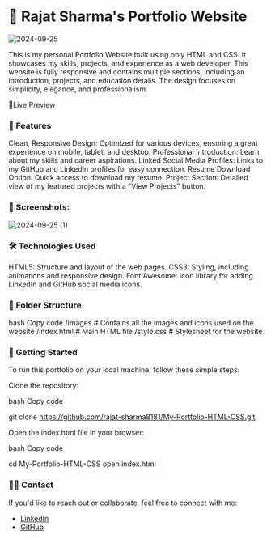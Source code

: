 
# 🚀 Rajat Sharma's Portfolio Website

![2024-09-25](https://github.com/user-attachments/assets/6ebfc9c6-851b-4af2-b8ae-871458992a61)

This is my personal Portfolio Website built using only HTML and CSS. It showcases my skills, projects, and experience as a web developer. This website is fully responsive and contains multiple sections, including an introduction, projects, and education details. The design focuses on simplicity, elegance, and professionalism.

[🔗](https://rajat-sharma-portfolio.netlify.app/)Live Preview

### 🌟 Features
Clean, Responsive Design: Optimized for various devices, ensuring a great experience on mobile, tablet, and desktop.
Professional Introduction: Learn about my skills and career aspirations.
Linked Social Media Profiles: Links to my GitHub and LinkedIn profiles for easy connection.
Resume Download Option: Quick access to download my resume.
Project Section: Detailed view of my featured projects with a "View Projects" button.

### 📸 Screenshots:

![2024-09-25 (1)](https://github.com/user-attachments/assets/3ad7a7e6-a0be-4da7-a0cf-1aa14040c59f)


### 🛠️ Technologies Used
HTML5: Structure and layout of the web pages.
CSS3: Styling, including animations and responsive design.
Font Awesome: Icon library for adding LinkedIn and GitHub social media icons.

### 📂 Folder Structure
bash
Copy code
/images        # Contains all the images and icons used on the website
/index.html    # Main HTML file
/style.css     # Stylesheet for the website

### 🚀 Getting Started
To run this portfolio on your local machine, follow these simple steps:

Clone the repository:

bash
Copy code

git clone https://github.com/rajat-sharma8181/My-Portfolio-HTML-CSS.git

Open the index.html file in your browser:

bash
Copy code

cd My-Portfolio-HTML-CSS
open index.html

### 🧑‍💻 Contact

If you'd like to reach out or collaborate, feel free to connect with me:

- [LinkedIn](https://www.linkedin.com/in/rajat-sharma09)
- [GitHub](https://github.com/Rajat09Sharma/)

